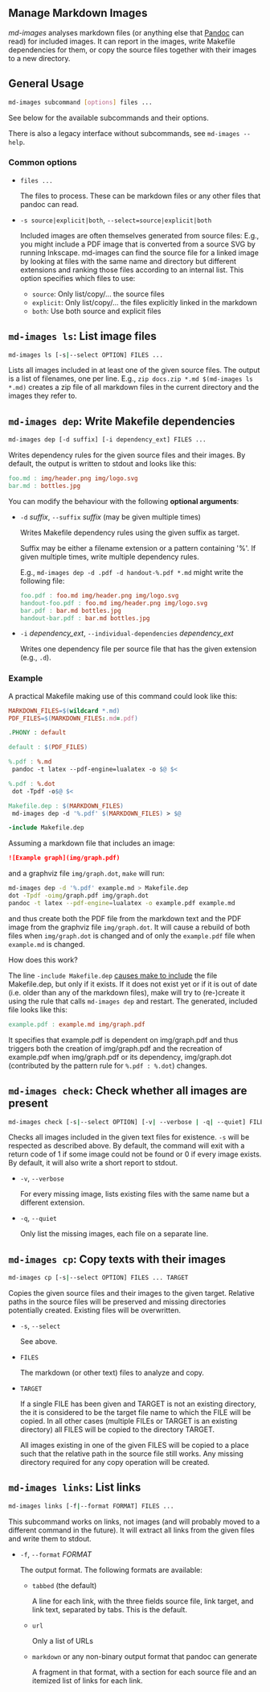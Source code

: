 ## Manage Markdown Images

_md-images_ analyses markdown files (or anything else that [Pandoc](https://pandoc.org/) can read) for included images. It can report in the images, write Makefile dependencies for them, or copy the source files together with their images to a new directory.

## General Usage

```bash
md-images subcommand [options] files ...
```

See below for the available subcommands and their options.

There is also a legacy interface without subcommands, see `md-images --help`.

### Common options

* `files ...`

  The files to process. These can be markdown files or any other files that pandoc can read.

* `-s source|explicit|both`, `--select=source|explicit|both`

  Included images are often themselves generated from source files: E.g., you might include a PDF image that is converted from a source SVG by running Inkscape. md-images can find the source file for a linked image by looking at files with the same name and directory but different extensions and ranking those files according to an internal list. This option specifies which files to use:

  * `source`: Only list/copy/... the source files
  * `explicit`: Only list/copy/... the files explicitly linked in the markdown
  * `both`: Use both source and explicit files

## `md-images ls`: List image files

```bash
md-images ls [-s|--select OPTION] FILES ...
```

Lists all images included in at least one of the given source files. The output is a list of filenames, one per line. E.g., `zip docs.zip *.md $(md-images ls *.md)` creates a zip file of all markdown files in the current directory and the images they refer to.

## `md-images dep`: Write Makefile dependencies

```bash
md-images dep [-d suffix] [-i dependency_ext] FILES ...
```

Writes dependency rules for the given source files and their images. By default, the output is written to stdout and looks like this:

```makefile
foo.md : img/header.png img/logo.svg
bar.md : bottles.jpg
```

You can modify the behaviour with the following __optional arguments__:

* `-d` _suffix_, `--suffix` _suffix_  (may be given multiple times)

    Writes Makefile dependency rules using the given suffix as target.

    Suffix may be either a filename extension or a pattern containing '%'. If given multiple times, write
    multiple dependency rules.

    E.g., `md-images dep -d .pdf -d handout-%.pdf *.md` might write the following file:

    ```makefile
    foo.pdf : foo.md img/header.png img/logo.svg
    handout-foo.pdf : foo.md img/header.png img/logo.svg
    bar.pdf : bar.md bottles.jpg
    handout-bar.pdf : bar.md bottles.jpg
    ```

* `-i` _dependency_ext_, `--individual-dependencies` _dependency_ext_

    Writes one dependency file per source file that has the given extension (e.g., `.d`).

### Example

A practical Makefile making use of this command could look like this:

```makefile
MARKDOWN_FILES=$(wildcard *.md)
PDF_FILES=$(MARKDOWN_FILES:.md=.pdf)

.PHONY : default

default : $(PDF_FILES)

%.pdf : %.md
 pandoc -t latex --pdf-engine=lualatex -o $@ $<

%.pdf : %.dot
 dot -Tpdf -o$@ $<

Makefile.dep : $(MARKDOWN_FILES)
 md-images dep -d '%.pdf' $(MARKDOWN_FILES) > $@

-include Makefile.dep
```

Assuming a markdown file that includes an image:

```markdown
![Example graph](img/graph.pdf)
```

and a graphviz file `img/graph.dot`, `make` will run:

```bash
md-images dep -d '%.pdf' example.md > Makefile.dep
dot -Tpdf -oimg/graph.pdf img/graph.dot
pandoc -t latex --pdf-engine=lualatex -o example.pdf example.md
```

and thus create both the PDF file from the markdown text and the PDF image from the graphviz file `img/graph.dot`. It will cause a rebuild of both files when `img/graph.dot` is changed and of only the `example.pdf` file when `example.md` is changed.

How does this work?

The line `-include Makefile.dep` [causes make to include](https://www.gnu.org/software/make/manual/html_node/Include.html) the file Makefile.dep, but only if it exists. If it does not exist yet or if it is out of date (i.e. older than any of the markdown files), make will try to (re-)create it using the rule that calls `md-images dep` and restart. The generated, included file looks like this:

```makefile
example.pdf : example.md img/graph.pdf
```

It specifies that example.pdf is dependent on img/graph.pdf and thus triggers both the creation of img/graph.pdf and the recreation of example.pdf when img/graph.pdf or its dependency, img/graph.dot (contributed by the pattern rule for `%.pdf : %.dot`) changes.

## `md-images check`: Check whether all images are present

```bash
md-images check [-s|--select OPTION] [-v| --verbose | -q| --quiet] FILES ...
```

Checks all images included in the given text files for existence. `-s` will be respected as described above. By default, the command will exit with a return code of 1 if some image could not be found or 0 if every image exists. By default, it will also write a short report to stdout.

* `-v`, `--verbose`

    For every missing image, lists existing files with the same name but a different extension.

* `-q`, `--quiet`

    Only list the missing images, each file on a separate line.

## `md-images cp`: Copy texts with their images

```bash
md-images cp [-s|--select OPTION] FILES ... TARGET 
```

Copies the given source files and their images to the given target. Relative paths in the source files will be preserved and missing directories potentially created. Existing files will be overwritten.

* `-s`, `--select`

  See above.

* `FILES`

  The markdown (or other text) files to analyze and copy.

* `TARGET`

  If a single FILE has been given and TARGET is not an existing directory, the it is considered to be the target file name to which the FILE will be copied. In all other cases (multiple FILEs or TARGET is an existing directory) all FILES will be copied to the directory TARGET.

  All images existing in one of the given FILES will be copied to a place such that the relative path in the source file still works. Any missing directory required for any copy operation will be created.

## `md-images links`: List links

```bash
md-images links [-f|--format FORMAT] FILES ... 
```

This subcommand works on links, not images (and will probably moved to a different command in the future). It will extract all links from the given files and write them to stdout.

* `-f`, `--format` _FORMAT_

  The output format. The following formats are available:

  * `tabbed` (the default)

      A line for each link, with the three fields source file, link target, and link text, separated by tabs.
      This is the default.

  * `url`

      Only a list of URLs

  * `markdown` or any non-binary output format that pandoc can generate

      A fragment in that format, with a section for each source file and an itemized list of links for each link.
